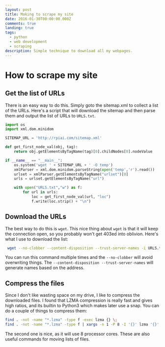```yaml
---
layout: post
title: Making to scrape my site
date: 2016-01-30T00:00:00.000Z
comments: true
landing: true
tags:
  - python
  - web development
  - scraping
description: Simple technique to download all my webpages.
---
```


# How to scrape my site
## Get the list of URLs
There is an easy way to do this. Simply goto the sitemap.xml to collect a list of the URLs. Here's a script that will download the sitemap and then parse them and output the list of URLs to `URLS.txt`.

```python
import os
import xml.dom.minidom

SITEMAP_URL = 'http://rpiai.com/sitemap.xml'

def get_first_node_val(obj, tag):
    return obj.getElementsByTagName(tag)[0].childNodes[0].nodeValue

if __name__ == "__main__":
    os.system('wget ' + SITEMAP_URL + ' -O temp')
    xmlParser = xml.dom.minidom.parseString(open('temp','r').read())
    urlset = xmlParser.getElementsByTagName("urlset")[0]
    urls = urlset.getElementsByTagName("url")

    with open("URLS.txt","w") as f:
        for url in urls:
            loc = get_first_node_val(url, "loc")
            f.write(loc.strip() + "\n")
```

## Download the URLs
The best way to do this is `wget`. This nice thing about `wget` is that it will keep the connection open, so you probably won't get 403ed into oblivion. Here's what I use to download the list:

```bash
 wget --no-clobber --content-disposition --trust-server-names -i URLS.txt
```

You can run this command multiple times and the `--no-clobber` will avoid overwriting things. The `--content-disposition --trust-server-names` will generate names based on the address.

## Compress the files
Since I don't like wasting space on my drive, I like to compress the downloaded files. I found that LZMA compression is really fast and gives high ratios, and its builtin to Python3 which makes later use a snap. You can do a couple of things to compress them:

```bash
find . -not -name "*.lzma" -type f -exec lzma {} \;
find . -not -name "*.lzma" -type f | xargs -n 1 -P 8 -I '{}' lzma '{}'
```

The second one is nice, as it will use 8 processor cores. These are also useful commands for moving lists of files.
